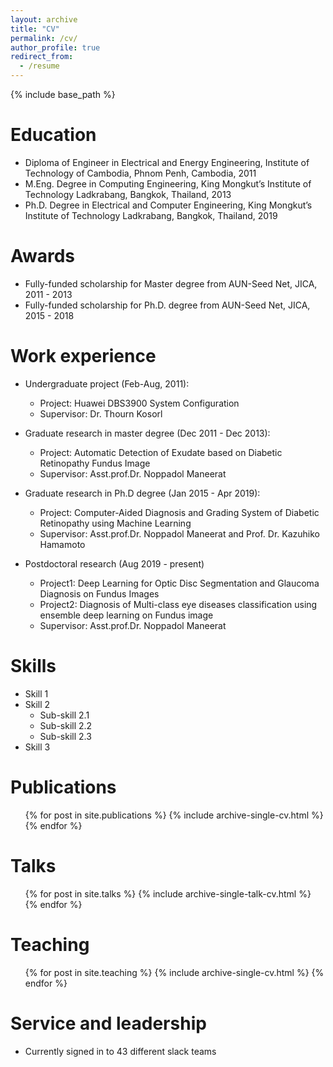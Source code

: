 ```yaml
---
layout: archive
title: "CV"
permalink: /cv/
author_profile: true
redirect_from:
  - /resume
---
```


{% include base_path %}

Education
======
* Diploma of Engineer in Electrical and Energy Engineering, Institute of Technology of Cambodia, Phnom Penh, Cambodia, 2011
* M.Eng. Degree in Computing Engineering, King Mongkut’s Institute of Technology Ladkrabang, Bangkok, Thailand, 2013
* Ph.D. Degree in Electrical and Computer Engineering, King Mongkut’s Institute of Technology Ladkrabang, Bangkok, Thailand, 2019

Awards
======
* Fully-funded scholarship for Master degree from AUN-Seed Net, JICA, 2011 - 2013          
* Fully-funded scholarship for Ph.D. degree from AUN-Seed Net, JICA, 2015 - 2018

Work experience
======
* Undergraduate project (Feb-Aug, 2011):
  * Project: Huawei DBS3900 System Configuration  
  * Supervisor: Dr. Thourn Kosorl 
  
* Graduate research in master degree (Dec 2011 - Dec 2013):
  * Project: Automatic Detection of Exudate based on Diabetic Retinopathy Fundus Image
  * Supervisor: Asst.prof.Dr. Noppadol Maneerat

* Graduate research in Ph.D degree (Jan 2015 - Apr 2019):
  * Project: Computer-Aided Diagnosis and Grading System of Diabetic Retinopathy using Machine Learning  
  * Supervisor: Asst.prof.Dr. Noppadol Maneerat and Prof. Dr. Kazuhiko Hamamoto
  
* Postdoctoral research (Aug 2019 - present)
  * Project1: Deep Learning for Optic Disc Segmentation and Glaucoma Diagnosis on Fundus Images  
  * Project2: Diagnosis of Multi-class eye diseases classification using ensemble deep learning on Fundus image
  * Supervisor: Asst.prof.Dr. Noppadol Maneerat
  
Skills
======
* Skill 1
* Skill 2
  * Sub-skill 2.1
  * Sub-skill 2.2
  * Sub-skill 2.3
* Skill 3

Publications
======
  <ul>{% for post in site.publications %}
    {% include archive-single-cv.html %}
  {% endfor %}</ul>
  
Talks
======
  <ul>{% for post in site.talks %}
    {% include archive-single-talk-cv.html %}
  {% endfor %}</ul>
  
Teaching
======
  <ul>{% for post in site.teaching %}
    {% include archive-single-cv.html %}
  {% endfor %}</ul>
  
Service and leadership
======
* Currently signed in to 43 different slack teams
